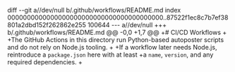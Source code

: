 diff --git a//dev/null b/.github/workflows/README.md
index 0000000000000000000000000000000000000000..87522f1ec8c7b7ef38801a2dbd152f262862e255 100644
--- a//dev/null
+++ b/.github/workflows/README.md
@@ -0,0 +1,7 @@
+# CI/CD Workflows
+
+The GitHub Actions in this directory run Python-based autoposter scripts and do not rely on Node.js tooling.
+
+If a workflow later needs Node.js, reintroduce a `package.json` here with at least
+a `name`, `version`, and any required dependencies.
+
